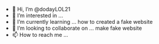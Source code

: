 - 👋 Hi, I’m @dodayLOL21
- 👀 I’m interested in ...
- 🌱 I’m currently learning ... how to created a fake website
- 💞️ I’m looking to collaborate on ... make fake website
- 📫 How to reach me ...

<!---
dodayLOL21/dodayLOL21 is a ✨ special ✨ repository because its `README.md` (this file) appears on your GitHub profile.
You can click the Preview link to take a look at your changes.
--->
